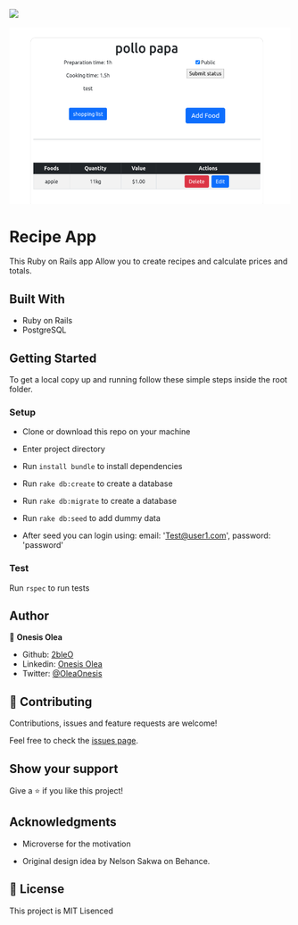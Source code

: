 ![](https://img.shields.io/badge/Microverse-blueviolet)



![](https://github.com/2bleO/Recipes/blob/67bd71bdc33925bc35cb3cf449d69e4b6c56891b/Opera%20Snapshot_2021-12-10_020308_127.0.0.1.png)

# Recipe App


This Ruby on Rails app Allow you to create recipes and calculate prices and totals.



## Built With

- Ruby on Rails
- PostgreSQL


## Getting Started

To get a local copy up and running follow these simple steps inside the root folder.

### Setup
- Clone or download this repo on your machine
- Enter project directory
- Run `install bundle` to install dependencies
- Run  `rake db:create` to create a database
- Run  `rake db:migrate` to create a database
- Run  `rake db:seed` to add dummy data

- After seed you can login using: email: 'Test@user1.com', password: 'password'
### Test

Run `rspec` to run tests

## Author

👤 **Onesis Olea**

- Github: [2bleO](https://github.com/2bleO)
- Linkedin: [Onesis Olea](https://www.linkedin.com/in/onesis-olea/)
- Twitter: [@OleaOnesis](https://twitter.com/OleaOnesis)



## 🤝 Contributing

Contributions, issues and feature requests are welcome!

Feel free to check the [issues page](https://github.com/2bleO/Recipes/issues).

## Show your support

Give a ⭐️ if you like this project!

## Acknowledgments

- Microverse for the motivation

- Original design idea by Nelson Sakwa on Behance.

## 📝 License

This project is MIT Lisenced
